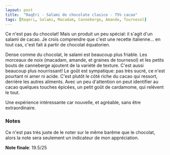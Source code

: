 ```yaml
---
layout: post
title:  "RaqEri - Salami de chocolate clasico - 75% cacao"
tags: [Raqeri, Salami, Macadam, Canneberge, Amande, Tournesol] 
---
```


Ce n'est pas du chocolat! Mais un produit un peu spécial: il s'agit d'un salami de cacao. Je crois comprendre que c'est une recette italienne... en tout cas, c'est fait à partir de chocolat équatorien.

Dense comme du chocolat, le salami est beaucoup plus friable. Les morceaux de noix (macadam, amande, et graines de tournesol) et les petits bouts de canneberge ajoutent de la variété de texture. C'est aussi beaucoup plus nourrissant! 
Le goût est sympatique: pas très sucré, ce n'est pourtant ni amer ni acide. C'est plutôt le côté riche du cacao qui ressort, derrière les autres aliments. Avec un peu d'attention on peut identifier au cacao quelques touches épicées, un petit goût de cardamome, qui relèvent le tout.

Une expérience intéressante car nouvelle, et agréable, sans être extraordinaire.

### Notes

Ce n'est pas très juste de le noter sur le même barême que le chocolat, alors la note sera seulement un indicateur de mon appréciation.

**Note finale**: 19.5/25